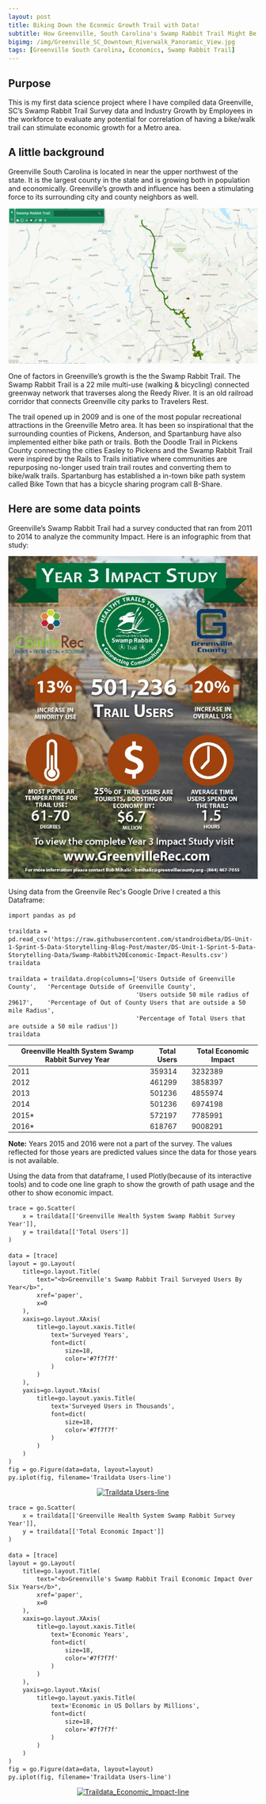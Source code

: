 ```yaml
---
layout: post
title: Biking Down the Econmic Growth Trail with Data!
subtitle: How Greenville, South Carolina's Swamp Rabbit Trail Might Be Stimulating Economic Growth
bigimg: /img/Greenville_SC_Downtown_Riverwalk_Panoramic_View.jpg
tags: [Greenville South Carolina, Economics, Swamp Rabbit Trail]
---
```


## Purpose
This is my first data science project where I have compiled data Greenville, SC’s Swamp Rabbit Trail Survey data and Industry Growth by Employees in the workforce to evaluate any potential for correlation of having a bike/walk trail can stimulate economic growth for a Metro area.

## A little background
Greenville South Carolina is located in near the upper northwest of the state. It is the largest county in the state and is growing both in population and economically. Greenville’s growth and influence has been a stimulating force to its surrounding city and county neighbors as well.

![SRT Map](/img/SRT-Map.png)

One of factors in Greenville’s growth is the the Swamp Rabbit Trail. The Swamp Rabbit Trail is a 22 mile multi-use (walking & bicycling) connected greenway network that traverses along the Reedy River. It is an old railroad corridor that connects Greenville city parks to Travelers Rest.

The trail opened up in 2009 and is one of the most popular recreational attractions in the Greenville Metro area. It has been so inspirational that the surrounding counties of Pickens, Anderson, and Spartanburg have also implemented  either bike path or trails. Both the Doodle Trail in Pickens County  connecting the cities Easley to Pickens and the Swamp Rabbit Trail were inspired by the Rails to Trails initiative where communities are repurposing no-longer used train trail routes and converting them to bike/walk trails. Spartanburg has established a in-town bike path system called Bike Town that has a bicycle sharing program call B-Share.

## Here are some data points

Greenville’s Swamp Rabbit Trail had a survey conducted that ran from 2011 to 2014 to analyze the community Impact. Here is an infographic from that study:

<p><img src='/img/Year 3 Impact Study Key Facts.jpg' alt='Impact Study' title='Impact Study' /></p>

Using data from the Greenvile Rec's Google Drive I created a this Dataframe:

```import matplotlib.pyplot as plt
import pandas as pd

traildata = pd.read_csv('https://raw.githubusercontent.com/standroidbeta/DS-Unit-1-Sprint-5-Data-Storytelling-Blog-Post/master/DS-Unit-1-Sprint-5-Data-Storytelling-Data/Swamp-Rabbit%20Economic-Impact-Results.csv')
traildata

traildata = traildata.drop(columns=['Users Outside of Greenville County',	'Percentage Outside of Greenville County',	
                                    'Users outside 50 mile radius of 29617',	'Percentage of Out of County Users that are outside a 50 mile Radius', 
                                    'Percentage of Total Users that are outside a 50 mile radius'])
traildata
```
Greenville Health System Swamp Rabbit Survey Year | Total Users | Total Economic Impact
------------------------------------------------- | ----------- | ----------------------
2011 | 359314 | 3232389
2012 | 461299 | 3858397
2013 | 501236 | 4855974
2014 | 501236 | 6974198
2015* | 572197 | 7785991
2016* | 618767 | 9008291

**Note:** Years 2015 and 2016 were not a part of the survey. The values reflected for those years are predicted values since the data for those years is not available.

Using the data from that dataframe, I used Plotly(because of its interactive tools) and to code one line graph to show the growth of path usage and the other to show economic impact.

```
trace = go.Scatter(
    x = traildata[['Greenville Health System Swamp Rabbit Survey Year']],
    y = traildata[['Total Users']]
)

data = [trace]
layout = go.Layout(
    title=go.layout.Title(
        text="<b>Greenville's Swamp Rabbit Trail Surveyed Users By Year</b>",
        xref='paper',
        x=0
    ),
    xaxis=go.layout.XAxis(
        title=go.layout.xaxis.Title(
            text='Surveyed Years',
            font=dict(
                size=18,
                color='#7f7f7f'
            )
        )
    ),
    yaxis=go.layout.YAxis(
        title=go.layout.yaxis.Title(
            text='Surveyed Users in Thousands',
            font=dict(
                size=18,
                color='#7f7f7f'
            )
        )
    )
)
fig = go.Figure(data=data, layout=layout)
py.iplot(fig, filename='Traildata Users-line')
```
<div>
    <a href="https://plot.ly/~standroidbeta/4/?share_key=2w7TnUYYceCUXvxIJwwDwj" target="_blank" title="Traildata Users-line" style="display: block; text-align: center;"><img src="https://plot.ly/~standroidbeta/4.png?share_key=2w7TnUYYceCUXvxIJwwDwj" alt="Traildata Users-line" style="max-width: 100%;width: 600px;"  width="600" onerror="this.onerror=null;this.src='https://plot.ly/404.png';" /></a>
</div>

```
trace = go.Scatter(
    x = traildata[['Greenville Health System Swamp Rabbit Survey Year']],
    y = traildata[['Total Economic Impact']]
)

data = [trace]
layout = go.Layout(
    title=go.layout.Title(
        text="<b>Greenville's Swamp Rabbit Trail Economic Impact Over Six Years</b>",
        xref='paper',
        x=0
    ),
    xaxis=go.layout.XAxis(
        title=go.layout.xaxis.Title(
            text='Economic Years',
            font=dict(
                size=18,
                color='#7f7f7f'
            )
        )
    ),
    yaxis=go.layout.YAxis(
        title=go.layout.yaxis.Title(
            text='Economic in US Dollars by Millions',
            font=dict(
                size=18,
                color='#7f7f7f'
            )
        )
    )
)
fig = go.Figure(data=data, layout=layout)
py.iplot(fig, filename='Traildata Users-line')
```
<div>
    <a href="https://plot.ly/~standroidbeta/6/?share_key=F5abBMowELWEtSF3gS3cNP" target="_blank" title="Traildata_Economic_Impact-line" style="display: block; text-align: center;"><img src="https://plot.ly/~standroidbeta/6.png?share_key=F5abBMowELWEtSF3gS3cNP" alt="Traildata_Economic_Impact-line" style="max-width: 100%;width: 600px;"  width="600" onerror="this.onerror=null;this.src='https://plot.ly/404.png';" /></a>
</div>
